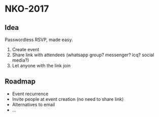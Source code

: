 # NKO-2017

## Idea

Passwordless RSVP, made easy.

1. Create event
2. Share link with attendees (whatsapp group? messenger? icq? social media?)
3. Let anyone with the link join

## Roadmap

* Event recurrence
* Invite people at event creation (no need to share link)
* Alternatives to email
* ...
